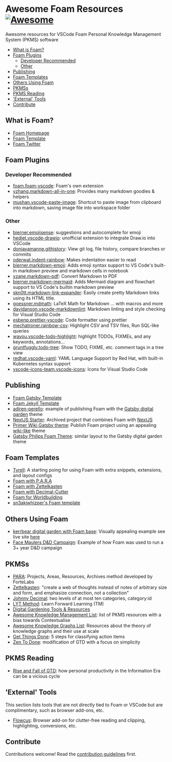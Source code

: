 # Awesome Foam Resources [![Awesome](https://awesome.re/badge.svg)](https://awesome.re)

Awesome resources for VSCode Foam Personal Knowledge Management System (PKMS) software

- [What is Foam?](#what-is-foam)
- [Foam Plugins](#foam-plugins)
	- [Developer Recommended](#developer-recommended)
	- [Other](#other)
- [Publishing](#publishing)
- [Foam Templates](#foam-templates)
- [Others Using Foam](#others-using-foam)
- [PKMSs](#pkmss)
- [PKMS Reading](#pkms-reading)
- ['External' Tools](#external-tools)
- [Contribute](#contribute)

## What is Foam?

- [Foam Homepage](https://foambubble.github.io/foam/)
- [Foam Template](https://github.com/foambubble/foam-template)
- [Foam Twitter](https://twitter.com/foamnotes)

## Foam Plugins

### Developer Recommended

- [foam.foam-vscode](): Foam's own extension
- [yzhang.markdown-all-in-one](): Provides many markdown goodies & helpers
- [mushan.vscode-paste-image](): Shortcut to paste image from clipboard into markdown, saving image file into workspace folder

### Other

- [bierner.emojisense](https://marketplace.visualstudio.com/items?itemName=bierner.emojisense): suggestions and autocomplete for emoji
- [hediet.vscode-drawio](https://marketplace.visualstudio.com/items?itemName=hediet.vscode-drawio): unofficial extension to integrate Draw.io into VSCode
- [donjayamanne.githistory](https://marketplace.visualstudio.com/items?itemName=donjayamanne.githistory): View git log, file history, compare branches or commits
- [oderwat.indent-rainbow](https://marketplace.visualstudio.com/items?itemName=oderwat.indent-rainbow): Makes indentation easier to read
- [bierner.markdown-emoji](https://marketplace.visualstudio.com/items?itemName=bierner.markdown-emoji): Adds emoji syntax support to VS Code's built-in markdown preview and markdown cells in notebook
- [yzane.markdown-pdf](https://marketplace.visualstudio.com/items?itemName=yzane.markdown-pdf): Convert Markdown to PDF
- [bierner.markdown-mermaid](https://marketplace.visualstudio.com/items?itemName=bierner.markdown-mermaid): Adds Mermaid diagram and flowchart support to VS Code's builtin markdown preview
- [skn0tt.markdown-link-expander](https://marketplace.visualstudio.com/items?itemName=skn0tt.markdown-link-expander): Easily create pretty Markdown links using its HTML title.
- [goessner.mdmath](https://marketplace.visualstudio.com/items?itemName=goessner.mdmath): LaTeX Math for Markdown ... with macros and more
- [davidanson.vscode-markdownlint](https://marketplace.visualstudio.com/items?itemName=DavidAnson.vscode-markdownlint): Markdown linting and style checking for Visual Studio Code
- [esbenp.prettier-vscode](https://marketplace.visualstudio.com/items?itemName=esbenp.prettier-vscode): Code formatter using prettier
- [mechatroner.rainbow-csv](https://marketplace.visualstudio.com/items?itemName=mechatroner.rainbow-csv): Highlight CSV and TSV files, Run SQL-like queries
- [wayou.vscode-todo-highlight](https://marketplace.visualstudio.com/items?itemName=wayou.vscode-todo-highlight): highlight TODOs, FIXMEs, and any keywords, annotations...
- [gruntfuggly.todo-tree](https://marketplace.visualstudio.com/items?itemName=Gruntfuggly.todo-tree): Show TODO, FIXME, etc. comment tags in a tree view
- [redhat.vscode-yaml](https://marketplace.visualstudio.com/items?itemName=redhat.vscode-yaml): YAML Language Support by Red Hat, with built-in Kubernetes syntax support
- [vscode-icons-team.vscode-icons](https://marketplace.visualstudio.com/items?itemName=vscode-icons-team.vscode-icons): Icons for Visual Studio Code

## Publishing

- [Foam Gatsby Template](https://github.com/mathieudutour/foam-gatsby-template)
- [Foam Jekyll Template](https://github.com/hikerpig/foam-jekyll-template)
- [adiren-perello](https://github.com/adrien-perello/digital-garden): example of publishing Foam with the [Gatsby digital garden](https://github.com/mathieudutour/gatsby-digital-garden) theme
- [NextJS Starter](https://github.com/yenly/foamy-nextjs): Archived project that combines Foam with [NextJS](https://nextjs.org/)
- [Primer Wiki Gatsby theme](https://github.com/theowenyoung/foam-template-gatsby-theme-primer-wiki): Publish Foam project using an appealing [wiki-like](https://github.com/theowenyoung/gatsby-theme-primer-wiki) theme
- [Gatsby Philips Foam Theme](https://github.com/phartenfeller/gatsby-philipps-foam-theme): similar layout to the Gatsby digital garden theme

## Foam Templates

- [Tyrell](https://github.com/voightco/tyrell): A starting poing for using Foam with extra snippets, extensions, and layout configs
- [Foam with P.A.R.A]()
- [Foam with Zettelkasten]()
- [Foam with Decimal-Cutter]()
- [Foam for Worldbuilding]()
- [sn3akiwhizper's Foam template]()

## Others Using Foam

- [kerrbear digital garden with Foam base](https://github.com/krry/commonplace-foamy-nextjs): Visually appealing example see live site [here](https://kerrbear.wtf/)
- [Face Maulers D&D Campaign](https://github.com/clux/facemaulers): Example of how Foam was used to run a 3+ year D&D campaign

## PKMSs

- [PARA](https://fortelabs.com/blog/para/): Projects, Areas, Resources, Archives method developed by ForteLabs
- [Zettelkasten](https://zettelkasten.de/introduction/): "create a web of thoughts instead of notes of arbitrary size and form, and emphasize connection, not a collection"
- [Johnny Decimal](https://johnnydecimal.com/): two levels of at most ten categories, category:id
- [LYT Method](https://www.linkingyourthinking.com/): Learn Forward Learning (TM)
- [Digital Gardening Tools & Resources](https://github.com/MaggieAppleton/digital-gardeners)
- [Awesome Knowledge Management List](https://github.com/brettkromkamp/awesome-knowledge-management): list of PKMS resources with a bias towards Contextualise
- [Awesome Knowledge Graphs List](https://github.com/frutik/awesome-knowledge-graphs): Resources about the theory of knowledge graphs and their use at scale
- [Get Things Done](https://gettingthingsdone.com/): 5 steps for classifying action items
- [Zen To Done](https://zenhabits.net/zen-to-done-ztd-the-ultimate-simple-productivity-system/): modification of GTD with a focus on simplicity

## PKMS Reading

- [Rise and Fall of GTD](https://www.newyorker.com/tech/annals-of-technology/the-rise-and-fall-of-getting-things-done): how personal productivity in the Information Era can be a vicious cycle

## 'External' Tools

This section lists tools that are not directly tied to Foam or VSCode but are complimentary, such as browser add-ons, etc.

- [Flowcus](https://github.com/0Lilian/Flowcus): Browser add-on for clutter-free reading and clipping, highlighting, conversions, etc.

## Contribute

Contributions welcome! Read the [contribution guidelines](contributing.md) first.
